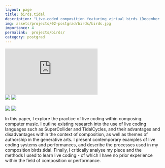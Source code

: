```yaml
---
layout: page
title: birds.tidal
description: "Live-coded composition featuring virtual birds (December 2018)"
img: assets/projects/02-postgrad/birds/birds.jpg
importance: 4
permalink:  projects/birds/
category: postgrad
---
```



<div class="row">
    <div class="col-sm mt-1 mt-md-0">
        <div class ="embed-responsive embed-responsive-16by9"><iframe src="https://player.vimeo.com/video/422576582?title=0&amp;byline=0&amp;portrait=0&amp;color=ffffff" frameborder="0" webkitallowfullscreen mozallowfullscreen allowfullscreen></iframe></div>
    </div>
</div>
<div class="caption">
    <a href="https://www.apple.com/iphone/"><img src="https://img.shields.io/badge/Platform-iPhone-yellow?style=flat-square&logo=apple"></a>
    <a href="http://tidalcycles.org/"><img src="https://img.shields.io/badge/Environment-TidalCycles-orange?style=flat-square&logo=haskell&logoColor=white"></a>
    <!-- <a href="https://github.com/sambilbow/solar/"><img src="https://img.shields.io/badge/Code-GitHub-blue?style=flat-square&logo=github&logoColor=white"></a> -->
    <br>
    <br>
    <a href="https://www.sussex.ac.uk/study/modules/postgraduate/2023/804W3-composition-practice-"><img src="https://img.shields.io/badge/Module-Composition-red?style=flat-square&logo=todoist&logoColor=white"></a>
    <a href="../../assets/projects/02-postgrad/birds/essay.pdf" target="_blank"><img src="https://img.shields.io/badge/Coursework-Essay-green?style=flat-square&logo=readthedocs&logoColor=white"></a>
</div>

In this paper, I explore the practice of live coding within composing computer music. I outline existing research into the use of live coding languages such as SuperCollider and TidalCycles, and their advantages and disadvantages within the context of composition, as well as themes of authorship in the generative arts. I present contemporary examples of live coding systems and performances, and describe the processes used in my composition birds.tidal. Finally, I critically analyse my piece and the methods I used to learn live coding - of which I have no prior experience within the field of composition or performance.